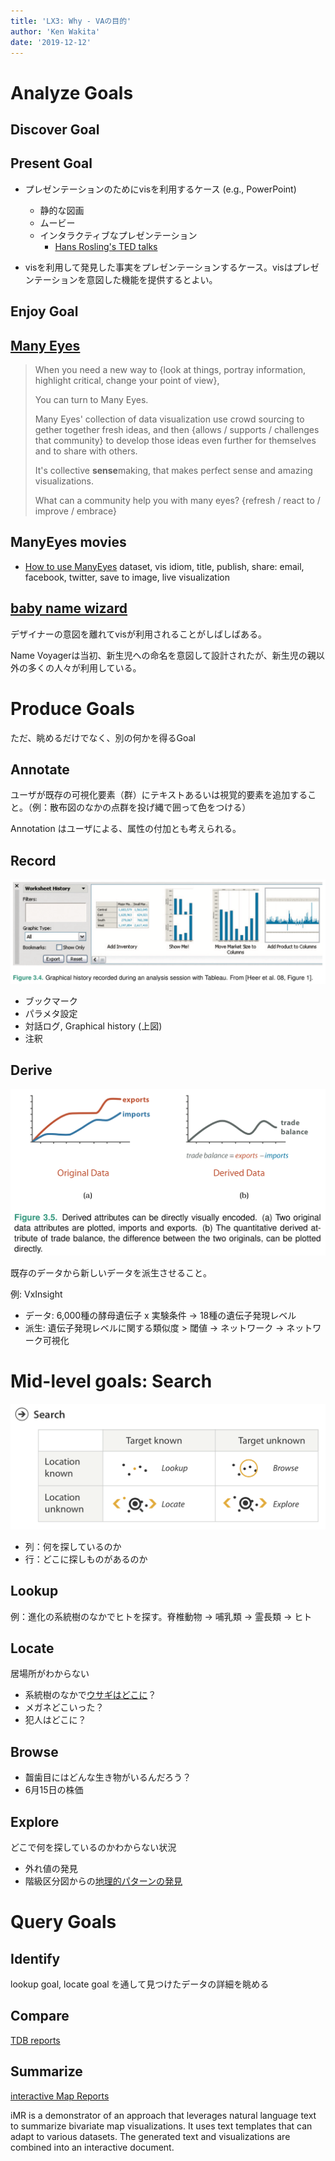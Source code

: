 ```yaml
---
title: 'LX3: Why - VAの目的'
author: 'Ken Wakita'
date: '2019-12-12'
---
```



# Analyze Goals

## Discover Goal

## Present Goal

- プレゼンテーションのためにvisを利用するケース (e.g., PowerPoint)

    - 静的な図画
    - ムービー
    - インタラクティブなプレゼンテーション
        - [Hans Rosling's TED talks](https://www.ted.com/talks/hans_rosling_the_best_stats_you_ve_ever_seen?language=ja)

- visを利用して発見した事実をプレゼンテーションするケース。visはプレゼンテーションを意図した機能を提供するとよい。

## Enjoy Goal

## [Many Eyes](https://researcher.watson.ibm.com/researcher/view_group.php?id=7352&mhsrc=ibmsearch_a&mhq=manyeyes)

> When you need a new way to {look at things, portray information, highlight critical, change your point of view},
>
> You can turn to Many Eyes.
>
> Many Eyes' collection of data visualization use crowd sourcing to gether together fresh ideas, and then {allows / supports / challenges that community} to develop those ideas even further for themselves and to share with others.
>
> It's collective **sense**making, that makes perfect sense and amazing visualizations.
>
> What can a community help you with many eyes? {refresh / react to / improve / embrace}

## ManyEyes movies

- [How to use ManyEyes](https://www.youtube.com/watch?v=aAYDBZt7Xk0)
    dataset, vis idiom, title, publish, share: email, facebook, twitter, save to image, live visualization

## [baby name wizard](http://www.babynamewizard.com/voyager#prefix=&sw=m&exact=false)

デザイナーの意図を離れてvisが利用されることがしばしばある。

Name Voyagerは当初、新生児への命名を意図して設計されたが、新生児の親以外の多くの人々が利用している。

# Produce Goals

ただ、眺めるだけでなく、別の何かを得るGoal

## Annotate

ユーザが既存の可視化要素（群）にテキストあるいは視覚的要素を追加すること。（例：散布図のなかの点群を投げ縄で囲って色をつける）

Annotation はユーザによる、属性の付加とも考えられる。

## Record

[<img src="lx03/fig4-record.png"></img>](lx03/fig4-record.png)

- ブックマーク
- パラメタ設定
- 対話ログ, Graphical history (上図)
- 注釈

## Derive

[<img src="lx03/fig5-derive.png"></img>](lx03/fig5-derive.png)

既存のデータから新しいデータを派生させること。

例: VxInsight
- データ: 6,000種の酵母遺伝子 x 実験条件 → 18種の遺伝子発現レベル
- 派生: 遺伝子発現レベルに関する類似度 > 閾値 → ネットワーク → ネットワーク可視化

# Mid-level goals: Search

[<img src="lx03/fig0-search.png"></img>](lx03/fig0-search.png)

- 列：何を探しているのか
- 行：どこに探しものがあるのか

## Lookup

例：進化の系統樹のなかでヒトを探す。脊椎動物 → 哺乳類 → 霊長類 → ヒト

## Locate

居場所がわからない

- 系統樹のなかで[ウサギはどこに](https://ja.wikipedia.org/wiki/哺乳類#分子系統解析による分類)？
- メガネどこいった？
- 犯人はどこに？

## Browse

- 齧歯目にはどんな生き物がいるんだろう？
- 6月15日の株価

## Explore

どこで何を探しているのかわからない状況

- 外れ値の発見
- 階級区分図からの[地理的パターンの発見](https://en.wikipedia.org/wiki/Choropleth_map)

# Query Goals

## Identify

lookup goal, locate goal を通して見つけたデータの詳細を眺める

## Compare

[TDB reports](https://smartnova.github.io/tdb-reports/talks/20191203-tdb/)

## Summarize

[interactive Map Reports](https://vis-tools.paluno.uni-due.de/imr/)

iMR is a demonstrator of an approach that leverages natural language text to summarize bivariate map visualizations. It uses text templates that can adapt to various datasets. The generated text and visualizations are combined into an interactive document.
